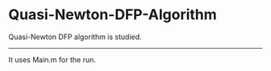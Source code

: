 # Quasi-Newton-DFP-Algorithm
Quasi-Newton DFP algorithm is studied.
*******************************
It uses Main.m for the run.
